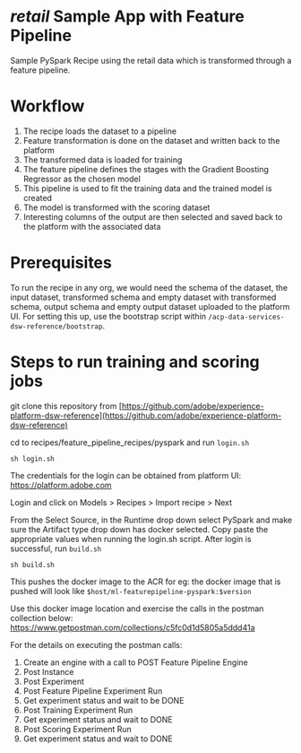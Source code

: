# _retail_ Sample App with Feature Pipeline

Sample PySpark Recipe using the retail data which is transformed through a feature pipeline.

# Workflow

1. The recipe loads the dataset to a pipeline
2. Feature transformation is done on the dataset and written back to the platform
3. The transformed data is loaded for training
4. The feature pipeline defines the stages with the Gradient Boosting Regressor as the chosen model
5. This pipeline is used to fit the training data and the trained model is created
6. The model is transformed with the scoring dataset
7. Interesting columns of the output are then selected and saved back to the platform with the associated data

# Prerequisites

To run the recipe in any org, we would need the schema of the dataset, the input dataset, transformed schema and empty
dataset with transformed schema, output schema and empty output dataset uploaded to the platform UI. For setting this 
up, use the bootstrap
script within `/acp-data-services-dsw-reference/bootstrap`.

# Steps to run training and scoring jobs

git clone this repository from [https://github.com/adobe/experience-platform-dsw-reference](https://github.com/adobe/experience-platform-dsw-reference)


cd to recipes/feature_pipeline_recipes/pyspark and run `login.sh`

```
sh login.sh
```
The credentials for the login can be obtained from platform UI: https://platform.adobe.com

Login and click on  Models > Recipes > Import recipe > Next

From the Select Source, in the Runtime drop down select PySpark and make sure the Artifact type drop down has docker 
selected. 
Copy paste the appropriate values when running the login.sh script.
After login is successful, run `build.sh`

```
sh build.sh
```
This pushes the docker image to the ACR for eg: the docker image that is pushed will look like 
`$host/ml-featurepipeline-pyspark:$version`

Use this docker image location and exercise the calls in the postman collection below:
https://www.getpostman.com/collections/c5fc0d1d5805a5ddd41a


For the details on executing the postman calls:
1. Create an engine with a call to POST Feature Pipeline Engine
2. Post Instance
3. Post Experiment
4. Post Feature Pipeline Experiment Run
5. Get experiment status and wait to be DONE
6. Post Training Experiment Run
7. Get experiment status and wait to DONE
8. Post Scoring Experiment Run
9. Get experiment status and wait to DONE
